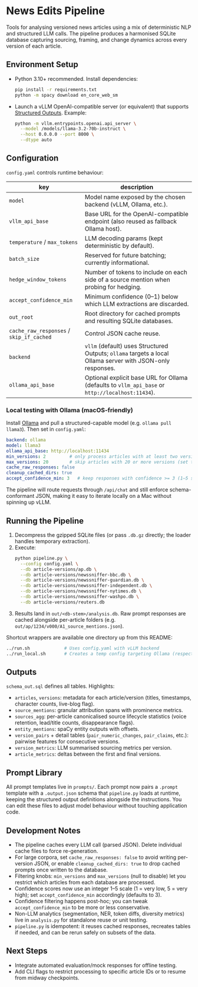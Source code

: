 # News Edits Pipeline

Tools for analysing versioned news articles using a mix of deterministic NLP and structured LLM calls. The pipeline produces a harmonised SQLite database capturing sourcing, framing, and change dynamics across every version of each article.

## Environment Setup

- Python 3.10+ recommended. Install dependencies:
  ```bash
  pip install -r requirements.txt
  python -m spacy download en_core_web_sm
  ```
- Launch a vLLM OpenAI-compatible server (or equivalent) that supports [Structured Outputs](https://docs.vllm.ai/en/v0.8.1/features/structured_outputs.html). Example:
  ```bash
  python -m vllm.entrypoints.openai.api_server \
    --model /models/llama-3.2-70b-instruct \
    --host 0.0.0.0 --port 8000 \
    --dtype auto
  ```

## Configuration

`config.yaml` controls runtime behaviour:

| key | description |
| --- | --- |
| `model` | Model name exposed by the chosen backend (vLLM, Ollama, etc.). |
| `vllm_api_base` | Base URL for the OpenAI-compatible endpoint (also reused as fallback Ollama host). |
| `temperature` / `max_tokens` | LLM decoding params (kept deterministic by default). |
| `batch_size` | Reserved for future batching; currently informational. |
| `hedge_window_tokens` | Number of tokens to include on each side of a source mention when probing for hedging. |
| `accept_confidence_min` | Minimum confidence (0–1) below which LLM extractions are discarded. |
| `out_root` | Root directory for cached prompts and resulting SQLite databases. |
| `cache_raw_responses` / `skip_if_cached` | Control JSON cache reuse. |
| `backend` | `vllm` (default) uses Structured Outputs; `ollama` targets a local Ollama server with JSON-only responses. |
| `ollama_api_base` | Optional explicit base URL for Ollama (defaults to `vllm_api_base` or `http://localhost:11434`). |

### Local testing with Ollama (macOS-friendly)

Install [Ollama](https://ollama.com/) and pull a structured-capable model (e.g. `ollama pull llama3`). Then set in `config.yaml`:

```yaml
backend: ollama
model: llama3
ollama_api_base: http://localhost:11434
min_versions: 2         # only process articles with at least two versions
max_versions: 20        # skip articles with 20 or more versions (set to null to disable)
cache_raw_responses: false
cleanup_cached_dirs: true
accept_confidence_min: 3   # keep responses with confidence >= 3 (1–5 scale)
```

The pipeline will route requests through `/api/chat` and still enforce schema-conformant JSON, making it easy to iterate locally on a Mac without spinning up vLLM.

## Running the Pipeline

1. Decompress the gzipped SQLite files (or pass `.db.gz` directly; the loader handles temporary extraction).
2. Execute:
   ```bash
   python pipeline.py \
     --config config.yaml \
     --db article-versions/ap.db \
     --db article-versions/newssniffer-bbc.db \
     --db article-versions/newssniffer-guardian.db \
     --db article-versions/newssniffer-independent.db \
     --db article-versions/newssniffer-nytimes.db \
     --db article-versions/newssniffer-washpo.db \
     --db article-versions/reuters.db
   ```
3. Results land in `out/<db-stem>/analysis.db`. Raw prompt responses are cached alongside per-article folders (e.g. `out/ap/1234/v000/A1_source_mentions.json`).

Shortcut wrappers are available one directory up from this README:

```bash
../run.sh             # Uses config.yaml with vLLM backend
../run_local.sh       # Creates a temp config targeting Ollama (respect OLLAMA_MODEL/OLLAMA_API_BASE)
```

## Outputs

`schema_out.sql` defines all tables. Highlights:

- `articles`, `versions`: metadata for each article/version (titles, timestamps, character counts, live-blog flag).
- `source_mentions`: granular attribution spans with prominence metrics.
- `sources_agg`: per-article canonicalised source lifecycle statistics (voice retention, lead/title counts, disappearance flags).
- `entity_mentions`: spaCy entity outputs with offsets.
- `version_pairs` + detail tables (`pair_numeric_changes`, `pair_claims`, etc.): pairwise features for consecutive versions.
- `version_metrics`: LLM summarised sourcing metrics per version.
- `article_metrics`: deltas between the first and final versions.

## Prompt Library

All prompt templates live in `prompts/`. Each prompt now pairs a `.prompt` template with a `.output.json` schema that `pipeline.py` loads at runtime, keeping the structured output definitions alongside the instructions. You can edit these files to adjust model behaviour without touching application code.

## Development Notes

- The pipeline caches every LLM call (parsed JSON). Delete individual cache files to force re-generation.
- For large corpora, set `cache_raw_responses: false` to avoid writing per-version JSON, or enable `cleanup_cached_dirs: true` to drop cached prompts once written to the database.
- Filtering knobs: `min_versions` and `max_versions` (null to disable) let you restrict which articles from each database are processed.
- Confidence scores now use an integer 1–5 scale (1 = very low, 5 = very high); set `accept_confidence_min` accordingly (defaults to 3).
- Confidence filtering happens post-hoc; you can tweak `accept_confidence_min` to be more or less conservative.
- Non-LLM analytics (segmentation, NER, token diffs, diversity metrics) live in `analysis.py` for standalone reuse or unit testing.
- `pipeline.py` is idempotent: it reuses cached responses, recreates tables if needed, and can be rerun safely on subsets of the data.

## Next Steps

- Integrate automated evaluation/mock responses for offline testing.
- Add CLI flags to restrict processing to specific article IDs or to resume from midway checkpoints.
